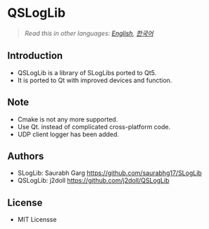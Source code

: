 # QSLogLib

> *Read this in other languages: [English](README.md), [한국어](README.ko.md)*

## Introduction
- QSLogLib is a library of SLogLibs ported to Qt5.
- It is ported to Qt with improved devices and function.

## Note
- Cmake is not any more supported. 
- Use Qt. instead of complicated cross-platform code.
- UDP client logger has been added. 

## Authors
- SLogLib: Saurabh Garg https://github.com/saurabhg17/SLogLib
- QSLogLib: j2doll https://github.com/j2doll/QSLogLib
	
## License
- MIT Licensse